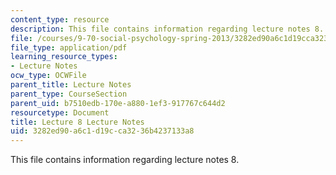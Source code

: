 ```yaml
---
content_type: resource
description: This file contains information regarding lecture notes 8.
file: /courses/9-70-social-psychology-spring-2013/3282ed90a6c1d19cca3236b4237133a8_MIT9_70S13_Lect8.pdf
file_type: application/pdf
learning_resource_types:
- Lecture Notes
ocw_type: OCWFile
parent_title: Lecture Notes
parent_type: CourseSection
parent_uid: b7510edb-170e-a880-1ef3-917767c644d2
resourcetype: Document
title: Lecture 8 Lecture Notes
uid: 3282ed90-a6c1-d19c-ca32-36b4237133a8
---
```

This file contains information regarding lecture notes 8.